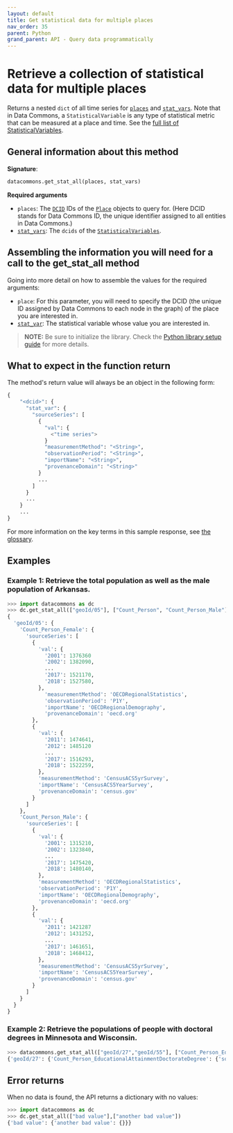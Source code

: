 ```yaml
---
layout: default
title: Get statistical data for multiple places
nav_order: 35
parent: Python
grand_parent: API - Query data programmatically
---
```


# Retrieve a collection of statistical data for multiple places

Returns a nested `dict` of all time series for [`places`](https://datacommons.org/browser/Place) and [`stat_vars`](https://datacommons.org/browser/StatisticalVariable).
Note that in Data Commons, a `StatisticalVariable` is any type of statistical metric that can be measured at a place and
time. See the [full list of StatisticalVariables](/statistical_variables.html).

## General information about this method

**Signature**:

```python
datacommons.get_stat_all(places, stat_vars)
```

**Required arguments**

- `places`: The [`DCID`](/glossary.html) IDs of the [`Place`](https://datacommons.org/browser/Place) objects to query for. (Here DCID stands for Data Commons ID, the unique identifier assigned to all entities in Data Commons.)
- [`stat_vars`](/glossary.html): The `dcids` of the [`StatisticalVariables`](https://datacommons.org/browser/StatisticalVariable).

## Assembling the information you will need for a call to the get_stat_all method

Going into more detail on how to assemble the values for the required arguments:

- `place`: For this parameter, you will need to specify the DCID (the unique ID assigned by Data Commons to each node in the graph) of the place you are interested in.
- [`stat_var`](/glossary.html): The statistical variable whose value you are interested in.

>  **NOTE:**
>  Be sure to initialize the library. Check the [Python library setup guide](/api/python/) for more details.

## What to expect in the function return

The method's return value will always be an object in the following form:

```python
{
    "<dcid>": {
      "stat_var": {
        "sourceSeries": [
          {
            "val": {
              <"time series">
            }
            "measurementMethod": "<String>",
            "observationPeriod": "<String>",
            "importName": "<String>",
            "provenanceDomain": "<String>"
          }
          ...
        ]
      }
      ...
    }
    ...
}
```

For more information on the key terms in this sample response, see [the glossary](/glossary.html).

## Examples

### Example 1: Retrieve the total population as well as the male population of Arkansas.

```python
>>> import datacommons as dc
>>> dc.get_stat_all(["geoId/05"], ["Count_Person", "Count_Person_Male"])
{
  'geoId/05': {
    'Count_Person_Female': {
      'sourceSeries': [
        {
          'val': {
            '2001': 1376360
            '2002': 1382090,
            ...
            '2017': 1521170,
            '2018': 1527580,
          },
            'measurementMethod': 'OECDRegionalStatistics',
            'observationPeriod': 'P1Y',
            'importName': 'OECDRegionalDemography',
            'provenanceDomain': 'oecd.org'
        },
        {
          'val': {
            '2011': 1474641,
            '2012': 1485120
            ...
            '2017': 1516293,
            '2018': 1522259,
          },
          'measurementMethod': 'CensusACS5yrSurvey',
          'importName': 'CensusACS5YearSurvey',
          'provenanceDomain': 'census.gov'
        }
      ]
    },
    'Count_Person_Male': {
      'sourceSeries': [
        {
          'val': {
            '2001': 1315210,
            '2002': 1323840,
            ...
            '2017': 1475420,
            '2018': 1480140,
          },
          'measurementMethod': 'OECDRegionalStatistics',
          'observationPeriod': 'P1Y',
          'importName': 'OECDRegionalDemography',
          'provenanceDomain': 'oecd.org'
        },
        {
          'val': {
            '2011': 1421287
            '2012': 1431252,
            ...
            '2017': 1461651,
            '2018': 1468412,
          },
          'measurementMethod': 'CensusACS5yrSurvey',
          'importName': 'CensusACS5YearSurvey',
          'provenanceDomain': 'census.gov'
        }
      ]
    }
  }
}
```

### Example 2: Retrieve the populations of people with doctoral degrees in Minnesota and Wisconsin.

```python
>>> datacommons.get_stat_all(["geoId/27","geoId/55"], ["Count_Person_EducationalAttainmentDoctorateDegree"])
{'geoId/27': {'Count_Person_EducationalAttainmentDoctorateDegree': {'sourceSeries': [{'val': {'2016': 50039, '2017': 52737, '2018': 54303, '2012': 40961, '2013': 42511, '2014': 44713, '2015': 47323}, 'measurementMethod': 'CensusACS5yrSurvey', 'importName': 'CensusACS5YearSurvey', 'provenanceDomain': 'census.gov', 'provenanceUrl': 'https://www.census.gov/'}]}}, 'geoId/55': {'Count_Person_EducationalAttainmentDoctorateDegree': {'sourceSeries': [{'val': {'2017': 43737, '2018': 46071, '2012': 38052, '2013': 38711, '2014': 40133, '2015': 41387, '2016': 42590}, 'measurementMethod': 'CensusACS5yrSurvey', 'importName': 'CensusACS5YearSurvey', 'provenanceDomain': 'census.gov', 'provenanceUrl': 'https://www.census.gov/'}]}}}
```

## Error returns

When no data is found, the API returns a dictionary with no values:

```python
>>> import datacommons as dc
>>> dc.get_stat_all(["bad value"],["another bad value"])
{'bad value': {'another bad value': {}}}
```
